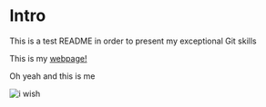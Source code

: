 # Intro

This is a test README in order to present my exceptional Git skills

This is my [webpage!](https://google.de)

Oh yeah and this is me

![i wish](https://img.cinemablend.com/filter:scale/quill/d/9/5/a/c/9/d95ac9d6f0acd56e12b9452301c763cd1aeffe51.jpg?mw=600)
